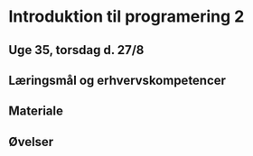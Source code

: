 # Introduktion til programering 2

## Uge 35, torsdag d. 27/8

## Læringsmål og erhvervskompetencer


## Materiale


## Øvelser

<script src="https://code.jquery.com/jquery-3.5.1.min.js" integrity="sha256-9/aliU8dGd2tb6OSsuzixeV4y/faTqgFtohetphbbj0=" crossorigin="anonymous">

    $().ready(function() {
       $("h1").html("Text added by jQuery code.");
    });

</script>


<script>
document.getElementById("h1").innerHTML = "Text added by JavaScript code";
</script>

